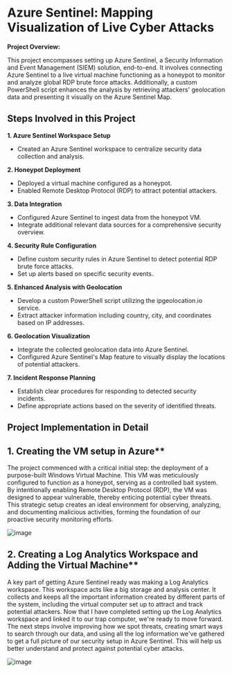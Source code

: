 <h1>Azure Sentinel: Mapping Visualization of Live Cyber Attacks</h1>

**Project Overview:**

This project encompasses setting up Azure Sentinel, a Security Information and Event Management (SIEM) solution, end-to-end. It involves connecting Azure Sentinel to a live virtual machine functioning as a honeypot to monitor and analyze global RDP brute force attacks. Additionally, a custom PowerShell script enhances the analysis by retrieving attackers' geolocation data and presenting it visually on the Azure Sentinel Map.

<h2>Steps Involved in this Project</h2>

**1. Azure Sentinel Workspace Setup**
   * Created an Azure Sentinel workspace to centralize security data collection and analysis.
     
**2. Honeypot Deployment**
   * Deployed a virtual machine configured as a honeypot.
   * Enabled Remote Desktop Protocol (RDP) to attract potential attackers.
     
**3. Data Integration**
   * Configured Azure Sentinel to ingest data from the honeypot VM.
   * Integrate additional relevant data sources for a comprehensive security overview.
     
**4. Security Rule Configuration**
   * Define custom security rules in Azure Sentinel to detect potential RDP brute force attacks.
   * Set up alerts based on specific security events.
     
**5. Enhanced Analysis with Geolocation**
   * Develop a custom PowerShell script utilizing the ipgeolocation.io service.
   * Extract attacker information including country, city, and coordinates based on IP addresses.
     
**6. Geolocation Visualization**
   * Integrate the collected geolocation data into Azure Sentinel.
   * Configured Azure Sentinel's Map feature to visually display the locations of potential attackers.
     
**7. Incident Response Planning**
   * Establish clear procedures for responding to detected security incidents.
   * Define appropriate actions based on the severity of identified threats.

<h2>Project Implementation in Detail</h2>

## 1. Creating the VM setup in Azure**

  The project commenced with a critical initial step: the deployment of a purpose-built Windows Virtual Machine. This VM was meticulously configured to function as a honeypot, serving as a controlled bait system. By intentionally          enabling Remote Desktop Protocol (RDP), the VM was designed to appear vulnerable, thereby enticing potential cyber threats. This strategic setup creates an ideal environment for observing, analyzing, and documenting malicious            activities, forming the foundation of our proactive security monitoring efforts.

![image](https://github.com/karthikvimal98/Azure-Sentinel-Map-with-Live-CyberAttacks/assets/78943245/c4b1af15-b786-49bf-8780-81915e9081e6)

## 2. Creating a Log Analytics Workspace and Adding the Virtual Machine**

  A key part of getting Azure Sentinel ready was making a Log Analytics workspace. This workspace acts like a big storage and analysis center. It collects and keeps all the important information created by different parts of the system,   including the virtual computer set up to attract and track potential attackers. Now that I have completed setting up the Log Analytics workspace and linked it to our trap computer, we're ready to move forward. The next steps involve     improving how we spot threats, creating smart ways to search through our data, and using all the log information we've gathered to get a full picture of our security setup in Azure Sentinel. This will help us better understand and       protect against potential cyber attacks.

![image](https://github.com/karthikvimal98/Azure-Sentinel-Map-with-Live-CyberAttacks/assets/78943245/6edff506-49e0-4ef3-ad82-7bf752ec63bf)

